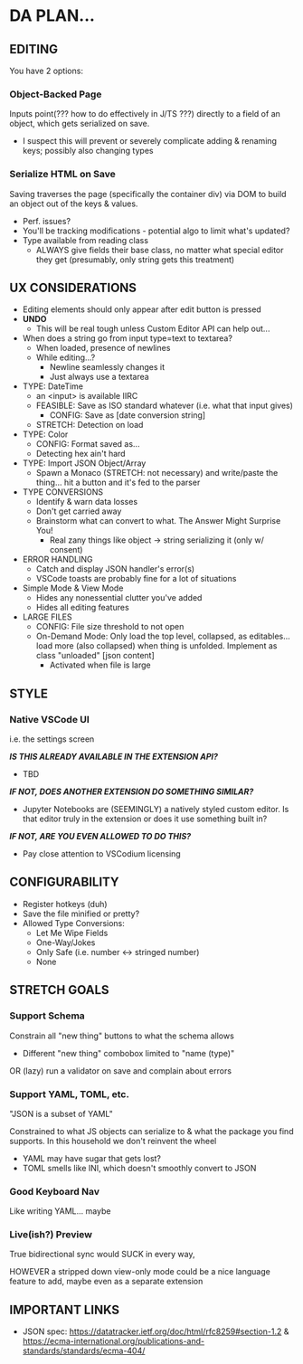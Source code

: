 # DA PLAN...

## EDITING

You have 2 options:

### Object-Backed Page

Inputs point(??? how to do effectively in J/TS ???) directly to a field of an object, which gets serialized on save.

- I suspect this will prevent or severely complicate adding & renaming keys; possibly also changing types

### Serialize HTML on Save

Saving traverses the page (specifically the container div) via DOM to build an object out of the keys & values.

- Perf. issues?
- You'll be tracking modifications - potential algo to limit what's updated?
- Type available from reading class
  - ALWAYS give fields their base class, no matter what special editor they get (presumably, only string gets this treatment)

## UX CONSIDERATIONS

- Editing elements should only appear after edit button is pressed
- **UNDO**
  - This will be real tough unless Custom Editor API can help out...
- When does a string go from input type=text to textarea?
  - When loaded, presence of newlines
  - While editing...?
    - Newline seamlessly changes it
    - Just always use a textarea
- TYPE: DateTime
  - an \<input\> is available IIRC
  - FEASIBLE: Save as ISO standard whatever (i.e. what that input gives)
    - CONFIG: Save as [date conversion string]
  - STRETCH: Detection on load
- TYPE: Color
  - CONFIG: Format saved as...
  - Detecting hex ain't hard
- TYPE: Import JSON Object/Array
  - Spawn a Monaco (STRETCH: not necessary) and write/paste the thing... hit a button and it's fed to the parser
- TYPE CONVERSIONS
  - Identify & warn data losses
  - Don't get carried away
  - Brainstorm what can convert to what. The Answer Might Surprise You!
    - Real zany things like object -> string serializing it (only w/ consent)
- ERROR HANDLING
  - Catch and display JSON handler's error(s)
  - VSCode toasts are probably fine for a lot of situations
- Simple Mode & View Mode
  - Hides any nonessential clutter you've added
  - Hides all editing features
- LARGE FILES
  - CONFIG: File size threshold to not open
  - On-Demand Mode: Only load the top level, collapsed, as editables... load more (also collapsed) when thing is unfolded. Implement as class "unloaded" [json content]
    - Activated when file is large

## STYLE

### Native VSCode UI

i.e. the settings screen

**_IS THIS ALREADY AVAILABLE IN THE EXTENSION API?_**

- TBD

**_IF NOT, DOES ANOTHER EXTENSION DO SOMETHING SIMILAR?_**

- Jupyter Notebooks are (SEEMINGLY) a natively styled custom editor. Is that editor truly in the extension or does it use something built in?

**_IF NOT, ARE YOU EVEN ALLOWED TO DO THIS?_**

- Pay close attention to VSCodium licensing

## CONFIGURABILITY

- Register hotkeys (duh)
- Save the file minified or pretty?
- Allowed Type Conversions:
  - Let Me Wipe Fields
  - One-Way/Jokes
  - Only Safe (i.e. number <-> stringed number)
  - None

## STRETCH GOALS

### Support Schema

Constrain all "new thing" buttons to what the schema allows

- Different "new thing" combobox limited to "name (type)"

OR (lazy) run a validator on save and complain about errors

### Support YAML, TOML, etc.

"JSON is a subset of YAML"

Constrained to what JS objects can serialize to & what the package you find supports. In this household we don't reinvent the wheel

- YAML may have sugar that gets lost?
- TOML smells like INI, which doesn't smoothly convert to JSON

### Good Keyboard Nav

Like writing YAML... maybe

### Live(ish?) Preview

True bidirectional sync would SUCK in every way,

HOWEVER a stripped down view-only mode could be a nice language feature to add, maybe even as a separate extension

## IMPORTANT LINKS

- JSON spec: https://datatracker.ietf.org/doc/html/rfc8259#section-1.2 & https://ecma-international.org/publications-and-standards/standards/ecma-404/
